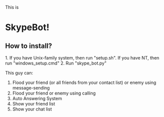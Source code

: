 This is <h1>SkypeBot!</h1>

<h2>How to install?</h2>
  1. If you have Unix-family system, then run "setup.sh". If you have NT, then run "windows_setup.cmd"
  2. Run "skype_bot.py"

This guy can:
  1. Flood your friend (or all friends from your contact list) or enemy using message-sending
  2. Flood your friend or enemy using calling
  3. Auto Answering System
  4. Show your friend list
  5. Show your chat list
